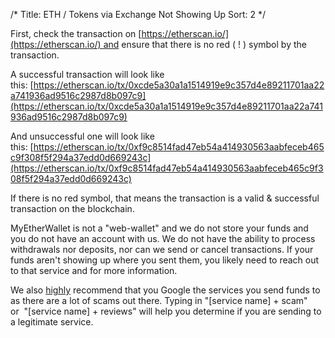 /*
Title: ETH / Tokens via Exchange Not Showing Up
Sort: 2
*/

First, check the transaction on [https://etherscan.io/](https://etherscan.io/) and ensure that there is no red ( ! ) symbol by the transaction.

A successful transaction will look like this: [https://etherscan.io/tx/0xcde5a30a1a1514919e9c357d4e89211701aa22a741936ad9516c2987d8b097c9](https://etherscan.io/tx/0xcde5a30a1a1514919e9c357d4e89211701aa22a741936ad9516c2987d8b097c9)

And unsuccessful one will look like this: [https://etherscan.io/tx/0xf9c8514fad47eb54a414930563aabfeceb465c9f308f5f294a37edd0d669243c](https://etherscan.io/tx/0xf9c8514fad47eb54a414930563aabfeceb465c9f308f5f294a37edd0d669243c)

If there is no red symbol, that means the transaction is a<span> valid & successful transaction on the blockchain.</span>

MyEtherWallet is not a "web-wallet" and we do not store your funds and you do not have an account with us. We do not have the ability to process withdrawals nor deposits, nor can we send or cancel transactions. If your funds aren't showing up where you sent them, you likely need to reach out to that service and for more information.

We also <span style="text-decoration: underline;">highly</span> recommend that you Google the services you send funds to as there are a lot of scams out there. Typing in "[service name] + scam" or  "[service name] + reviews" will help you determine if you are sending to a legitimate service.